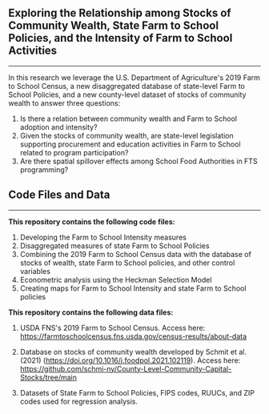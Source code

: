 ## Exploring the Relationship among Stocks of Community Wealth, State Farm to School Policies, and the Intensity of Farm to School Activities
***
In this research we leverage the U.S. Department of Agriculture's 2019 Farm to School Census, a new disaggregated database of state-level Farm to School Policies, and a new county-level dataset of stocks of community wealth to answer three questions:
1. Is there a relation between community wealth and Farm to School adoption and intensity?
2. Given the stocks of community wealth, are state-level legislation supporting procurement and education activities in Farm to School related to program participation?
3. Are there spatial spillover effects among School Food Authorities in FTS programming?

## Code Files and Data
***
**This repository contains the following code files:**
1. Developing the Farm to School Intensity measures
2. Disaggregated measures of state Farm to School Policies
3. Combining the 2019 Farm to School Census data with the database of stocks of wealth, state Farm to School policies, and other control variables
4. Econometric analysis using the Heckman Selection Model
5. Creating maps for Farm to School Intensity and state Farm to School policies

**This repository contains the following data files:**
1. USDA FNS's 2019 Farm to School Census. Access here: https://farmtoschoolcensus.fns.usda.gov/census-results/about-data

2. Database on stocks of community wealth developed by Schmit et al. (2021) (https://doi.org/10.1016/j.foodpol.2021.102119). Access here: https://github.com/schmi-ny/County-Level-Community-Capital-Stocks/tree/main

3. Datasets of State Farm to School Policies, FIPS codes, RUUCs, and ZIP codes used for regression analysis.